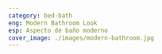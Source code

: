 ```yaml
---
category: bed-bath
eng: Modern Bathroom Look
esp: Aspecto de baño moderno
cover_image: ./images/modern-bathroom.jpg
---
```



